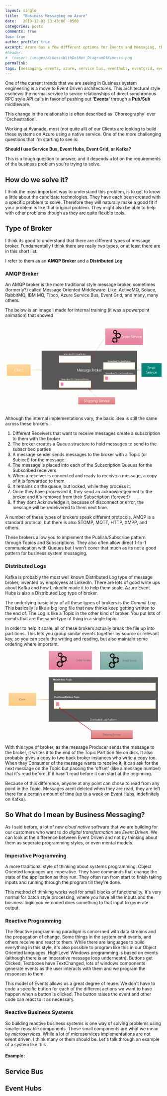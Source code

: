```yaml
---
layout: single
title:  "Business Messaging on Azure"
date:   2019-12-03 13:43:00 -0500
categories: posts
comments: true
toc: true
author_profile: true
excerpt: Azure has a few different options for Events and Messaging, this is a look at which ones help with which requirements when writing business systems 
#header:
#  teaser: /images/KinesisWithDotNet_DiagramOfKinesis.png
permalink: 
tags: [messaging, events, azure, service bus, eventhubs, eventgrid, event driven architecture, eda]
---
```


One of the current trends that we are seeing in Business system engineering is a move to Event Driven architectures. 
This architectural style eschews the normal service to sevice relationships of direct synchronous RPC style API calls in favor of pushing out **'Events'** through a **Pub/Sub** middleware.

This change in the relationship is often described as 'Choreography' over 'Orchestration'.

Working at Avanade, most (not quite all) of our Clients are looking to build these systems on Azure using a native service. 
One of the more challenging questions that I'm starting to see is:

**Should I use Service Bus, Event Hubs, Event Grid, or Kafka?**

This is a tough question to answer, and it depends a lot on the requirements of the business problem you're trying to solve. 

## How do we solve it?

I think the most important way to understand this problem, is to get to know a little about the candidate technologies. They have each been created with a specific problem to solve. Therefore they will naturally make a good fit if your problem is like that original problem. They might also be able to help with other problems though as they are quite flexible tools. 

## Type of Broker

I think its good to understand that there are different types of message broker. Fundamentally I think there are really two types, or at least there are in this short list. 

I refer to them as an **AMQP Broker** and a **Distributed Log**

### AMQP Broker

An AMQP broker is the more traditional style message broker, sometimes (formerly?) called Message Oriented Middleware. Like: ActiveMQ, Solace, RabbitMQ, IBM MQ, Tibco, Azure Service Bus, Event Grid, and many, many others.

The below is an image I made for internal training (it was a powerpoint animation) that showed 

![AMQP Broker](../images/2019-12-01-business-messaging-on-azure/amqpbroker.gif)

Although the internal implementations vary, the basic idea is still the same across these brokers. 

1. Different Receivers that want to receive messages create a subscription to them with the broker
2. The broker creates a Queue structure to hold messages to send to the subscribed parties
3. A message sender sends messages to the broker with a Topic (or Subject) for the message.
4. The message is placed into each of the Subscription Queues for the Subscribed receivers
5. When a receiver is connected and ready to receive a message, a copy of it is forwarded to them. 
6. It remains on the queue, but locked, while they process it.
7. Once they have processed it, they send an acknowledgement to the broker and it's removed from their Subscription (forever!)
8. If they dont Acknowledge it, because of disconnect or error, the message will be redelivered to them next time.

A number of these types of brokers speak different protocols. AMQP is a standard protocal, but there is also STOMP, MQTT, HTTP, XMPP, and others. 

These brokers allow you to implement the Publish/Subscribe pattern through Topics and Subscriptions. They also often allow direct 1-to-1 communication with Queues but I won't cover that much as its not a good pattern for business system messaging.

### Distributed Logs

Kafka is probably the most well known Distributed Log type of message broker, invented by employees at LinkedIn. There are lots of good write ups about Kafka and how LinkedIn made it to help them scale. Azure Event Hubs is also a Distributed Log type of broker.

The underlying basic idea of all these types of brokers is the _Commit Log_. This basically is like a big long file that new thinks keep getting written to the end of. The Log is like a Topic in the other kind of broker. You put lots of events that are the same type of thing in a single topic. 

In order to help it scale, all of these brokers actually break the file up into partitions. This lets you group similar events together by source or relevant key, so you can scale the writing and reading, but also maintain some ordering where important.

![Distributed Log Broker](../images/2019-12-01-business-messaging-on-azure/distlogbroker.gif)

With this type of broker, as the message Producer sends the message to the broker, it writes it to the end of the Topic Partition file on disk. It also probably gives a copy to two back broker instances who write a copy too. 
When they Consumer of the message wants to receive it, it can ask for the next message on the Topic but passing the 'offset' (like a message number) that it's read before. 
If it hasn't read before it can start at the beginning. 

Because of this difference, anyone at any point can chose to read from any point in the Topic. Messages arent deleted when they are read, they are left there for a certain amount of time (up to a week on Event Hubs, indefinitely on Kafka).

## So What do I mean by Business Messaging?

As I said before, a lot of new *cloud native* software that we are building for our customers who want to do *digital transformation* are *Event Driven*.
We can look at the difference between Event Driven and not by thinking about them as seperate programming styles, or even mental models. 

### Imperative Programming 

A more traditional style of thinking about systems programming. Object Oriented languages are imperative. They have commands that change the state of the application as they run. They often run from start to finish taking inputs and running through the program till they're done.

This method of thinking works well for small blocks of functionality. It's very normal for batch style processing, where you have all the inputs and the business logic you've coded does something to that input to generate output.

### Reactive Programming

The Reactive programming paradigm is concerned with data streams and the propagation of change. 
Some things in the system emit events, and others receive and react to them. 
While there are languages to build everything in this style, it's also possible to program like this in our Object Oriented languages. HighlLevel Windows programming is based on events (although there is an imperative message loop underneath). Buttons get Clicked, Textboxes have TextChanged, lots of windows components generate events as the user interacts with them and we program the responses to them.

This model of Events allows us a great degree of reuse. 
We don't have to code a specific button for each of the different actions we want to have happen when a button is clicked. 
The button raises the event and other code can react to it as necessary.

### Reactive Business Systems

So building reactive business systems is one way of solving problems using smaller reusable components. These small components are what we mean by *microservices*. 
While a lot of microservices implementations are not event driven, I think many or them should be.
Let's talk through an example of a system like this

#### Example: 


## Service Bus


## Event Hubs

